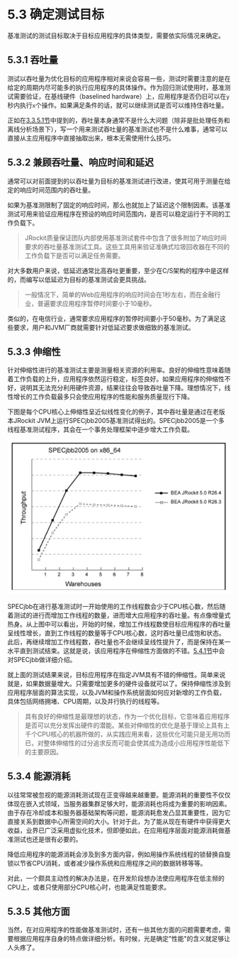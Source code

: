 <a name="5.3"></a>
# 5.3 确定测试目标

基准测试的测试目标取决于目标应用程序的具体类型，需要依实际情况来确定。

<a name="5.3.1"></a>
## 5.3.1 吞吐量

测试以吞吐量为优化目标的应用程序相对来说会容易一些，测试时需要注意的是在给定的周期内尽可能多的执行应用程序的具体操作。作为回归测试使用时，基准测试需要验证，在基线硬件（baselined hardware）上，应用程序是否仍旧可以在`y`秒内执行`x`个操作。如果满足条件的话，就可以继续测试是否可以维持住吞吐量。

正如在[3.3.5.1节][1]中提到的，吞吐量本身通常不是什么大问题（除非是批处理任务和离线分析场景下），写一个用来测试吞吐量的基准测试也不是什么难事，通常可以直接从主应用程序中直接抽取出来，根本无需使用什么技巧。

<a name="5.3.2"></a>
## 5.3.2 兼顾吞吐量、响应时间和延迟

通常可以对前面提到的以吞吐量为目标的基准测试进行改进，使其可用于测量在给定的响应时间范围内的吞吐量。

如果为基准测限制了固定的响应时间，那么也就加上了延迟这个限制因素。该基准测试可用来验证应用程序在预设的响应时间范围内，是否可以稳定运行于不同的工作负载下。

>JRockit质量保证团队内部使用基准测试套件中包含了很多附加了响应时间要求的吞吐量基准测试工具。这些工具用来验证准确式垃圾回收器在不同的工作负载下是否可以满足任务需要。

对大多数用户来说，低延迟通常比高吞吐更重要，至少在C/S架构的程序中是这样的，而编写以低延迟为目标的基准测试会更具挑战。

>一般情况下，简单的Web应用程序的响应时间会在1秒左右，而在金融行业，普遍要求应用程序暂停时间要小于10毫秒。

类似的，在电信行业，通常要求应用程序的暂停时间要小于50毫秒。为了满足这些要求，用户和JVM厂商就需要针对低延迟要求做细致的基准测试。

<a name="5.3.3"></a>
## 5.3.3 伸缩性

针对伸缩性进行的基准测试主要是测量相关资源的利用率。良好的伸缩性意味着随着工作负载的上升，应用程序依然运行稳定，标签良好。如果应用程序的伸缩性不好，说明其无法充分利用硬件资源，结果往往会导致吞吐量下降。理想情况下，线性增长的工作负载最多只会使应用程序的性能和服务质量现行下降。

下图是每个CPU核心上伸缩性呈近似线性变化的例子，其中吞吐量是通过在老版本JRockit JVM上运行SPECjbb2005基准测试得出的。SPECjbb2005是一个多线程基准测试程序，其会在一个事务处理框架中逐步增大工作负载。

![Figure 4-9][2]

SPECjbb在进行基准测试时一开始使用的工作线程数会少于CPU核心数，然后随着测试的进行而增加工作线程的数量，进而增大应用程序的吞吐量。有点像增量式热身。从上图中可以看出，开始的时候，增加工作线程数使目标应用程序的吞吐量呈线性增长，直到工作线程的数量等于CPU核心数，这时吞吐量已成饱和状态。此后，再继续增加工作线程数，吞吐量也不会继续呈线性提升了，而是保持在某一水平直到测试结束。这就是说，该应用程序在伸缩性方面做的不错。[5.4.1节][3]中会对SPECjbb做详细介绍。

就上面的测试结果来说，目标应用程序在指定JVM具有不错的伸缩性。简单来说就是，如果数据量增大。只需要增加更多的硬件设备就可以了。保持伸缩性涉及到应用程序层面的算法实现，以及JVM和操作系统层面如何应对新增的工作负载，具体包括网络拥堵、CPU周期，以及并行执行的线程等。

>具有良好的伸缩性是最理想的状态，作为一个优化目标，它意味着应用程序是否可以充分发挥出硬件的潜能。某些对伸缩性的优化是基于理论上具有上千个CPU核心的机器所做的，从实践应用来看，这些优化可能只是无用功而已，对整体伸缩性的过分追求反而可能会使其成为造成小应用程序性能低下的主要原因。

<a name="5.3.4"></a>
## 5.3.4 能源消耗

以往常常被忽视的能源消耗测试现在正变得越来越重要。能源消耗的重要性不仅仅体现在嵌入式领域，当服务器集群足够大时，能源消耗也将成为重要的影响因素。由于存在冷却成本和服务器基础架构等问题，能源消耗愈发凸显其重要性，因为它直接关系到数据中心所需空间的大小。针对于此，为了能从现在有硬件中获得更大收益，业界已广泛采用虚拟化技术，但即便如此，在应用程序层面对能源消耗做基准测试也还是很有必要的。

降低应用程序的能源消耗会涉及到多方面内容，例如用操作系统线程的锁替换自旋锁以节省CPU消耗，或者减少操作系统和应用程序之间的数据转移等等。

对此，一个颇具主动性的解决办法是，在开发阶段想办法使应用程序在低主频的CPU上，或者只使用部分CPU核心时，也能满足性能要求。

<a name="5.3.5"></a>
## 5.3.5 其他方面

当然，在对应用程序的性能做基准测试时，还有一些其他方面的问题需要考虑，需要根据应用程序自身的特点做详细分析。有时候，光是确定"性能"的含义就足够让人头疼了。







[1]:    ../chap3/3.3.md#3.3.5.1
[2]:    ../images/4-9.jpg
[3]:    ./5.4.md#5.4.1
